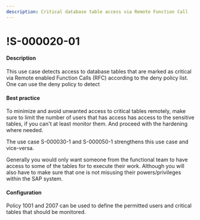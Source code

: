 ```yaml
---
description: Critical database table access via Remote Function Call
---
```


# !S-000020-01

#### Description

This use case detects access to database tables that are marked as critical via Remote enabled Function Calls (RFC) according to the deny policy list. One can use the deny policy to detect&#x20;

#### Best practice

To minimize and avoid unwanted access to critical tables remotely, make sure to limit the number of users that has access has access to the sensitive tables, if you can't at least monitor them. And proceed with the hardening where needed.

The use case S-000030-1 and S-000050-1 strengthens this use case and vice-versa.

Generally you would only want someone from the functional team to have access to some of the tables for to execute their work. Although you will also have to make sure that one is not misusing their powers/privileges within the SAP system.

#### Configuration

Policy 1001 and 2007 can be used to define the permitted users and critical tables that should be monitored.
